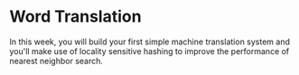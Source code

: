 # Word Translation

In this week, you will build your first simple machine translation system and you'll make use of locality sensitive hashing to improve the performance of nearest neighbor search.
